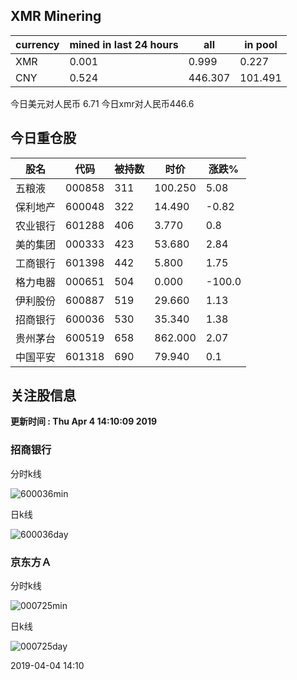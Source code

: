 ## XMR Minering

|currency|mined in last 24 hours|all|in pool|
|---|---|---|---|
|XMR|0.001|0.999|0.227|
|CNY|0.524|446.307|101.491|

今日美元对人民币 6.71	今日xmr对人民币446.6


## 今日重仓股 

|股名|代码|被持数|时价|涨跌%|
|---|---|---|---|---|
|五粮液|000858|311|100.250|5.08|
|保利地产|600048|322|14.490|-0.82|
|农业银行|601288|406|3.770|0.8|
|美的集团|000333|423|53.680|2.84|
|工商银行|601398|442|5.800|1.75|
|格力电器|000651|504|0.000|-100.0|
|伊利股份|600887|519|29.660|1.13|
|招商银行|600036|530|35.340|1.38|
|贵州茅台|600519|658|862.000|2.07|
|中国平安|601318|690|79.940|0.1|

## 关注股信息
**更新时间 : Thu Apr  4 14:10:09 2019**
### 招商银行 
分时k线

![600036min](http://image.sinajs.cn/newchart/min/n/sh600036.gif)

日k线

![600036day](http://image.sinajs.cn/newchart/daily/n/sh600036.gif)

### 京东方Ａ 
分时k线

![000725min](http://image.sinajs.cn/newchart/min/n/sz000725.gif)

日k线

![000725day](http://image.sinajs.cn/newchart/daily/n/sz000725.gif)

2019-04-04 14:10